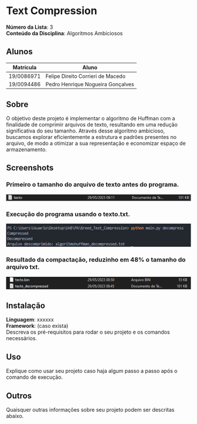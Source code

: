 

# Text Compression

**Número da Lista**: 3<br>
**Conteúdo da Disciplina**: Algoritmos Ambiciosos<br>

## Alunos
|Matrícula | Aluno |
| -- | -- |
| 19/0086971 | Felipe Direito Corrieri de Macedo |
| 19/0094486  |  Pedro Henrique Nogueira Gonçalves |

## Sobre 
O objetivo deste projeto é implementar o algoritmo de Huffman com a finalidade de comprimir arquivos de texto, resultando em uma redução significativa do seu tamanho. Através desse algoritmo ambicioso, buscamos explorar eficientemente a estrutura e padrões presentes no arquivo, de modo a otimizar a sua representação e economizar espaço de armazenamento.

## Screenshots
### Primeiro o tamanho do arquivo de texto antes do programa.<br> 
![alt text](https://github.com/projeto-de-algoritmos/Greed_Text_Compression/blob/main/assets/texto1.png)
### Execução do programa usando o texto.txt. 
![alt text](https://github.com/projeto-de-algoritmos/Greed_Text_Compression/blob/main/assets/texto2.png)
### Resultado da compactação, reduzinho em 48% o tamanho do arquivo txt.
![alt text](https://github.com/projeto-de-algoritmos/Greed_Text_Compression/blob/main/assets/texto3.png)


## Instalação 
**Linguagem**: xxxxxx<br>
**Framework**: (caso exista)<br>
Descreva os pré-requisitos para rodar o seu projeto e os comandos necessários.

## Uso 
Explique como usar seu projeto caso haja algum passo a passo após o comando de execução.

## Outros 
Quaisquer outras informações sobre seu projeto podem ser descritas abaixo.



